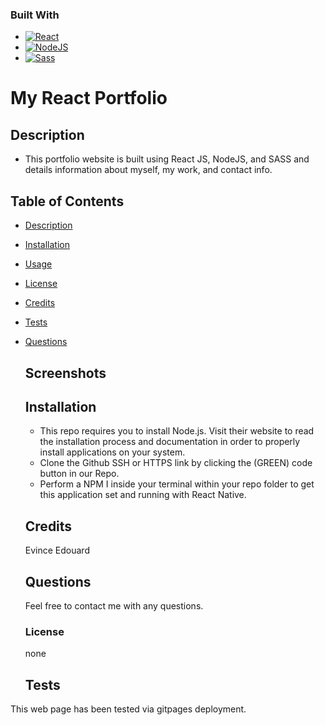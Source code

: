 ### Built With
*  [![React][reactjs.org]][Reactjs-url]
*  [![NodeJS][Node.js]][Nodejs-url]
*  [![Sass][sass-lang.com]][Sass-url]


# My React Portfolio

## Description
   - This portfolio website is built using React JS, NodeJS, and SASS and details information about myself, my work, and contact info.

 
## Table of Contents
- [Description](#description)
- [Installation](#installation)
- [Usage](#usage)
- [License](#license)
- [Credits](#credits)
- [Tests](#tests)
- [Questions](#questions)

  ## Screenshots
 

  ## Installation
  - This repo requires you to install Node.js. Visit their website to read the installation process and documentation in order to properly install applications on your system. 
  - Clone the Github SSH or HTTPS link by clicking the (GREEN) code button in our Repo.
  - Perform a NPM I inside your terminal within your repo folder to get this application set and running with React Native.

  ## Credits
  Evince Edouard

  ## Questions
  Feel free to contact me with any questions.

  ### License
  none

  ## Tests
This web page has been tested via gitpages deployment.

[reactjs.org]: https://img.shields.io/badge/React-React-blue
[Reactjs-url]: https://reactjs.org/
[Nodejs-url]: https://nodejs.org/en/ 
[Node.js]: https://img.shields.io/badge/NodeJS-NodeJS-green
[sass-lang.com]: https://img.shields.io/badge/Sass-Sass-yellowgreen
[Sass-url]: https://sass-lang.com/

